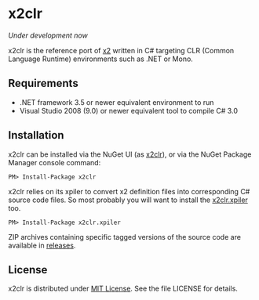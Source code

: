 x2clr
=====

_Under development now_

x2clr is the reference port of [x2](https://github.com/jaykang920/x2) written in
C# targeting CLR (Common Language Runtime) environments such as .NET or Mono.

Requirements
------------

* .NET framework 3.5 or newer equivalent environment to run
* Visual Studio 2008 (9.0) or newer equivalent tool to compile C# 3.0

Installation
------------

x2clr can be installed via the NuGet UI (as [x2clr](https://www.nuget.org/packages/x2clr)), or via the NuGet Package Manager console command:

    PM> Install-Package x2clr

x2clr relies on its xpiler to convert x2 definition files into corresponding C# source code files. So most probably you will want to install the [x2clr.xpiler](https://www.nuget.org/packages/x2clr.xpiler) too.

    PM> Install-Package x2clr.xpiler

ZIP archives containing specific tagged versions of the source code are available in [releases](https://github.com/jaykang920/x2clr/releases).

License
-------

x2clr is distributed under [MIT License](http://opensource.org/licenses/MIT).
See the file LICENSE for details.
